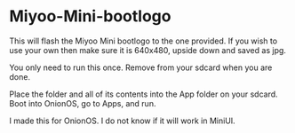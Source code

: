 # Miyoo-Mini-bootlogo
This will flash the Miyoo Mini bootlogo to the one provided. If you wish to use your own then make sure it is 640x480, upside down and saved as jpg.  
  
You only need to run this once. Remove from your sdcard when you are done.  
  
Place the folder and all of its contents into the App folder on your sdcard. Boot into OnionOS, go to Apps, and run.
  
I made this for OnionOS. I do not know if it will work in MiniUI.